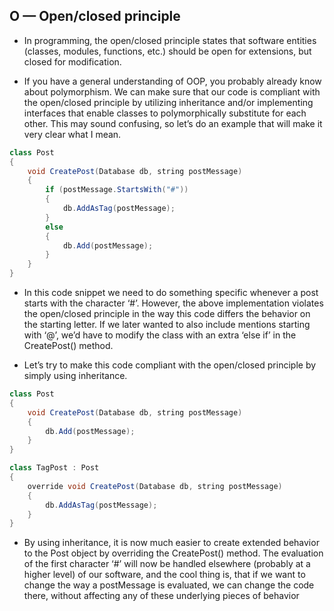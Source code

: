 ## O — Open/closed principle ##
- In programming, the open/closed principle states that software entities (classes, modules, functions, etc.) should be open for extensions, but closed for modification.

- If you have a general understanding of OOP, you probably already know about polymorphism. 
We can make sure that our code is compliant with the open/closed principle by utilizing inheritance and/or implementing interfaces that enable classes to polymorphically substitute for each other.
This may sound confusing, so let’s do an example that will make it very clear what I mean.

```java
class Post
{
    void CreatePost(Database db, string postMessage)
    {
        if (postMessage.StartsWith("#"))
        {
            db.AddAsTag(postMessage);
        }
        else
        {
            db.Add(postMessage);
        }
    }
}
```

- In this code snippet we need to do something specific whenever a post starts with the character ‘#’.
However, the above implementation violates the open/closed principle in the way this code differs the behavior on the starting letter.
If we later wanted to also include mentions starting with ‘@’, we’d have to modify the class with an extra ‘else if’ in the CreatePost() method.

- Let’s try to make this code compliant with the open/closed principle by simply using inheritance.
```java
class Post
{
    void CreatePost(Database db, string postMessage)
    {
        db.Add(postMessage);
    }
}

class TagPost : Post
{
    override void CreatePost(Database db, string postMessage)
    {
        db.AddAsTag(postMessage);
    }
}
```

- By using inheritance, it is now much easier to create extended behavior to the Post object by overriding the CreatePost() method.
The evaluation of the first character ‘#’ will now be handled elsewhere (probably at a higher level) of our software, and the cool thing is, that if we want to change the way a postMessage is evaluated, we can change the code there, without affecting any of these underlying pieces of behavior

